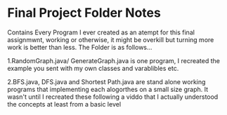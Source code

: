 # Final Project Folder Notes
Contains Every Program I ever created as an atempt for this final assignmwnt, working or otherwise, it might be overkill but turning more work is better than less. The Folder is as follows...

1.RandomGraph.java/ GenerateGraph.java is one program, I recreated the example you sent with my own classes and varablibles etc.


2.BFS.java, DFS.java and Shortest Path.java are stand alone working programs that implementing each alogorthes on a small size graph. It wasn't until I recreated these following a viddo that I actually understood the concepts at least from a basic level 



